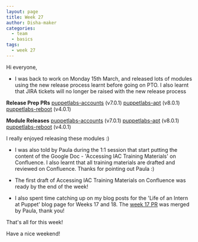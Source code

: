 ```yaml
---
layout: page
title: Week 27
author: Disha-maker
categories:
  - team
  - basics
tags:
  - week 27
---
```


Hi everyone,

- I was back to work on Monday 15th March, and released lots of modules using the new release process learnt before going on PTO. I also learnt that JIRA tickets will no longer be raised with the new release process

**Release Prep PRs**
    [puppetlabs-accounts](https://github.com/puppetlabs/puppetlabs-accounts/pull/371) (v7.0.1)
    [puppetlabs-apt](https://github.com/puppetlabs/puppetlabs-apt/pull/977) (v8.0.1)
    [puppetlabs-reboot](https://github.com/puppetlabs/puppetlabs-reboot/pull/285) (v4.0.1)

**Module Releases**
    [puppetlabs-accounts](https://forge.puppet.com/puppetlabs/accounts) (v7.0.1)
    [puppetlabs-apt](https://forge.puppet.com/puppetlabs/apt) (v8.0.1)
    [puppetlabs-reboot](https://forge.puppet.com/puppetlabs/reboot) (v4.0.1)

I really enjoyed releasing these modules :)

- I was also told by Paula during the 1:1 session that start putting the content of the Google Doc - 'Accessing IAC Training Materials' on Confluence. I also learnt that all training materials are drafted and reviewed on Confluence. Thanks for pointing out Paula :)

- The first draft of Accessing IAC Training Materials on Confluence was ready by the end of the week!

- I also spent time catching up on my blog posts for the 'Life of an Intern at Puppet' blog page for Weeks 17 and 18. The [week 17 PR](https://github.com/puppetlabs/iac/pull/205) was merged by Paula, thank you!

















That's all for this week!

Have a nice weekend!